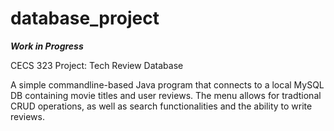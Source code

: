 # database_project
**_Work in Progress_**<br />

CECS 323 Project: Tech Review Database

A simple commandline-based Java program that connects to a local MySQL DB containing movie titles and user reviews. 
The menu allows for tradtional CRUD operations, as well as search functionalities and the ability to write reviews. 
